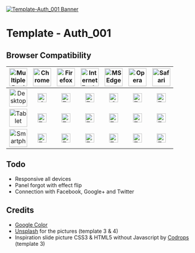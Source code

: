[![Template-Auth_001 Banner](http://demo.domprojects.com/template/auth_001/github/template-auth_001.png)](http://demo.domprojects.com/template/auth_001)


# Template - Auth_001

## Browser Compatibility
| <img src="https://maxcdn.icons8.com/Color/PNG/48/Mobile/multiple_devices-48.png" title="Multiple Devices" width="48"> | <img src="https://maxcdn.icons8.com/Color/PNG/48/Logos/chrome-48.png" title="Chrome" width="48"> | <img src="https://maxcdn.icons8.com/Color/PNG/48/Logos/firefox-48.png" title="Firefox" width="48"> | <img src="https://maxcdn.icons8.com/Color/PNG/48/Logos/internet_explorer-48.png" title="Internet Explorer" width="48"> | <img src="https://maxcdn.icons8.com/Color/PNG/48/Logos/ms_edge-48.png" title="MS Edge" width="48"> | <img src="https://maxcdn.icons8.com/Color/PNG/48/Logos/opera-48.png" title="Opera" width="48"> | <img src="https://maxcdn.icons8.com/Color/PNG/48/Logos/safari-48.png" title="Safari" width="48">
| :---: | :---: | :---: | :---: | :---: | :---: | :---: |
| <img src="https://maxcdn.icons8.com/Color/PNG/48/Computer_Hardware/monitor-48.png" title="Desktop" width="48"> | <img src="https://maxcdn.icons8.com/Color/PNG/48/Very_Basic/checked-48.png" title="OK" width="24"> | <img src="https://maxcdn.icons8.com/Color/PNG/24/Editing/edit-24.png" title="Test in process" width="24"> | <img src="https://maxcdn.icons8.com/Color/PNG/24/Editing/edit-24.png" title="Test in process" width="24"> | <img src="https://maxcdn.icons8.com/Color/PNG/48/Very_Basic/checked-48.png" title="OK" width="24"> | <img src="https://maxcdn.icons8.com/Color/PNG/24/Editing/edit-24.png" title="Test in process" width="24"> | <img src="https://maxcdn.icons8.com/Color/PNG/24/Editing/edit-24.png" title="Test in process" width="24">
| <img src="https://maxcdn.icons8.com/Color/PNG/48/Mobile/tablet_android-48.png" title="Tablet" width="48"> | <img src="https://maxcdn.icons8.com/Color/PNG/24/Editing/edit-24.png" title="Test in process" width="24"> | <img src="https://maxcdn.icons8.com/Color/PNG/24/Editing/edit-24.png" title="Test in process" width="24"> | <img src="https://maxcdn.icons8.com/Color/PNG/24/Editing/edit-24.png" title="Test in process" width="24"> | <img src="https://maxcdn.icons8.com/Color/PNG/24/Editing/edit-24.png" title="Test in process" width="24"> | <img src="https://maxcdn.icons8.com/Color/PNG/24/Editing/edit-24.png" title="Test in process" width="24"> | <img src="https://maxcdn.icons8.com/Color/PNG/24/Editing/edit-24.png" title="Test in process" width="24">
| <img src="https://maxcdn.icons8.com/Color/PNG/48/Mobile/two_smartphones-48.png" title="Smartphones" width="48"> | <img src="https://maxcdn.icons8.com/Color/PNG/24/Editing/edit-24.png" title="Test in process" width="24"> | <img src="https://maxcdn.icons8.com/Color/PNG/24/Editing/edit-24.png" title="Test in process" width="24"> | <img src="https://maxcdn.icons8.com/Color/PNG/24/Editing/edit-24.png" title="Test in process" width="24"> | <img src="https://maxcdn.icons8.com/Color/PNG/24/Editing/edit-24.png" title="Test in process" width="24"> | <img src="https://maxcdn.icons8.com/Color/PNG/24/Editing/edit-24.png" title="Test in process" width="24"> | <img src="https://maxcdn.icons8.com/Color/PNG/24/Editing/edit-24.png" title="Test in process" width="24">

## Todo
* Responsive all devices
* Panel forgot with effect flip
* Connection with Facebook, Google+ and Twitter

## Credits

* [Google Color](https://www.google.com/design/spec/style/color.html)
* [Unsplash](https://unsplash.com/) for the pictures (template 3 & 4)
* Inspiration slide picture CSS3 & HTML5 without Javascript by [Codrops](http://tympanus.net/codrops/2012/01/02/fullscreen-background-image-slideshow-with-css3/) (template 3)
